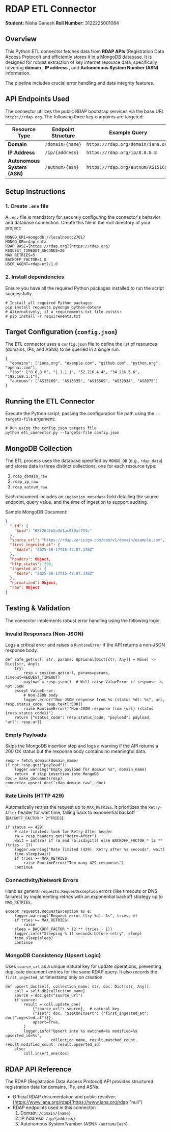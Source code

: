 
# RDAP ETL Connector

**Student:** Nisha Ganesh
**Roll Number:** 3122225001084

## Overview

This Python ETL connector fetches data from **RDAP APIs** (Registration Data Access Protocol) and efficiently stores it in a MongoDB database. It is designed for robust extraction of key internet resource data, specifically covering  **domain** ,  **IP address** , and **Autonomous System Number (ASN)** information.

The pipeline includes crucial error handling and data integrity features.

## API Endpoints Used

The connector utilizes the public RDAP bootstrap services via the base URL `https://rdap.org`. The following three key endpoints are targeted:

| Resource Type                     | Endpoint Structure | Example Query                        |
| --------------------------------- | ------------------ | ------------------------------------ |
| **Domain**                  | `/domain/{name}` | `https://rdap.org/domain/iana.org` |
| **IP Address**              | `/ip/{address}`  | `https://rdap.org/ip/8.8.8.8`      |
| **Autonomous System (ASN)** | `/autnum/{asn}`  | `https://rdap.org/autnum/AS15169`  |

## Setup Instructions

### 1. Create `.env` file

A `.env` file is mandatory for securely configuring the connector's behavior and database connection. Create this file in the root directory of your project:

```
MONGO_URI=mongodb://localhost:27017
MONGO_DB=rdap_data
RDAP_BASE=[https://rdap.org](https://rdap.org)
REQUEST_TIMEOUT_SECONDS=20
MAX_RETRIES=5
BACKOFF_FACTOR=1.0
USER_AGENT=rdap-etl/1.0
```

### 2. Install dependencies

Ensure you have all the required Python packages installed to run the script successfully.

```
# Install all required Python packages
pip install requests pymongo python-dotenv
# Alternatively, if a requirements.txt file exists:
# pip install -r requirements.txt
```

## Target Configuration (`config.json`)

The ETL connector uses a `config.json` file to define the list of resources (domains, IPs, and ASNs) to be queried in a single run. 

```
{
  "domains": ["iana.org", "example.com", "github.com", "python.org", "openai.com"],
  "ips": ["8.8.8.8", "1.1.1.1", "52.216.4.4", "34.216.5.6", "192.168.1.1"],
  "autnums": ["AS15169", "AS13335", "AS16509", "AS32934", "AS8075"]
}
```

## Running the ETL Connector

Execute the Python script, passing the configuration file path using the `--targets-file` argument:

```
# Run using the config.json targets file
python etl_connector.py --targets-file config.json
```

## MongoDB Collection 

The ETL process uses the database specified by `MONGO_DB` (e.g., `rdap_data`) and stores data in three distinct collections, one for each resource type:

1. `rdap_domain_raw` 
2. `rdap_ip_raw`
3. `rdap_autnum_raw`

Each document includes an `ingestion_metadata` field detailing the source endpoint, query value, and the time of ingestion to support auditing.

Sample MongoDB Document:

```json
{
  "_id": {
    "$oid": "68f264fb2e3d1ac0f0af733c"
  },
  "source_url": "https://rdap.verisign.com/com/v1/domain/example.com",
  "first_ingested_at": {
    "$date": "2025-10-17T15:47:07.370Z"
  },
  "headers": Object,
  "http_status": 200,
  "ingested_at": {
    "$date": "2025-10-17T15:47:07.370Z"
  },
  "normalized": Object,
  "raw": Object
}
```

## Testing & Validation

The connector implements robust error handling using the following logic:

### Invalid Responses (Non-JSON)

Logs a critical error and raises a `RuntimeError` if the API returns a non-JSON response body.

```
def safe_get(url: str, params: Optional[Dict[str, Any]] = None) -> Dict[str, Any]:
    try:
        resp = session.get(url, params=params, timeout=REQUEST_TIMEOUT)
        payload = resp.json()  # Will raise ValueError if response is not JSON
    except ValueError:
        # Non-JSON body
        logger.error("Non-JSON response from %s (status %d): %s", url, resp.status_code, resp.text[:500])
        raise RuntimeError(f"Non-JSON response from {url} (status {resp.status_code})")
    return {"status_code": resp.status_code, "payload": payload, "url": resp.url}
```

### Empty Payloads

Skips the MongoDB insertion step and logs a warning if the API returns a 200 OK status but the response body contains no meaningful data.

```
resp = fetch_domain(domain_name)
if not resp.get("payload"):
    logger.warning("Empty payload for domain %s", domain_name)
    return  # skip insertion into MongoDB
doc = make_document(resp)
connector.upsert_doc("rdap_domain_raw", doc)
```

### Rate Limits (HTTP 429)

Automatically retries the request up to `MAX_RETRIES`. It prioritizes the `Retry-After` header for wait time, falling back to exponential backoff (`BACKOFF_FACTOR * 2^TRIES`).

```
if status == 429:
    # rate-limited: look for Retry-After header
    ra = resp.headers.get("Retry-After")
    wait = int(ra) if ra and ra.isdigit() else BACKOFF_FACTOR * (2 ** (tries - 1))
    logger.warning("Rate limited (429). Retry after %s seconds", wait)
    time.sleep(wait)
    if tries >= MAX_RETRIES:
        raise RuntimeError("Too many 429 responses")
    continue
```

### Connectivity/Network Errors

Handles general `requests.RequestException` errors (like timeouts or DNS failures) by implementing retries with an exponential backoff strategy up to `MAX_RETRIES`.

```
except requests.RequestException as e:
    logger.warning("Request error (try %d): %s", tries, e)
    if tries >= MAX_RETRIES:
        raise
    sleep = BACKOFF_FACTOR * (2 ** (tries - 1))
    logger.info("Sleeping %.1f seconds before retry", sleep)
    time.sleep(sleep)
    continue
```

### MongoDB Consistency (Upsert Logic)

Uses `source_url` as a unique natural key for update operations, preventing duplicate document entries for the same RDAP query. It also records the `first_ingested_at` timestamp only on creation.

```
def upsert_doc(self, collection_name: str, doc: Dict[str, Any]):
    coll = self.db[collection_name]
    source = doc.get("source_url")
    if source:
        result = coll.update_one(
            {"source_url": source},  # natural key
            {"$set": doc, "$setOnInsert": {"first_ingested_at": doc["ingested_at"]}},
            upsert=True,
        )
        logger.info("Upsert into %s matched=%s modified=%s upserted_id=%s", 
                    collection_name, result.matched_count, result.modified_count, result.upserted_id)
    else:
        coll.insert_one(doc)
```

## RDAP API Reference

The RDAP (Registration Data Access Protocol) API provides structured registration data for domains, IPs, and ASNs.

* Official RDAP documentation and public resolver: [https://www.iana.org/rdap](https://www.iana.org/rdap "null")
* RDAP endpoints used in this connector:
  1. Domain: `/domain/{name}`
  2. IP Address: `/ip/{address}`
  3. Autonomous System Number (ASN): `/autnum/{asn}`
